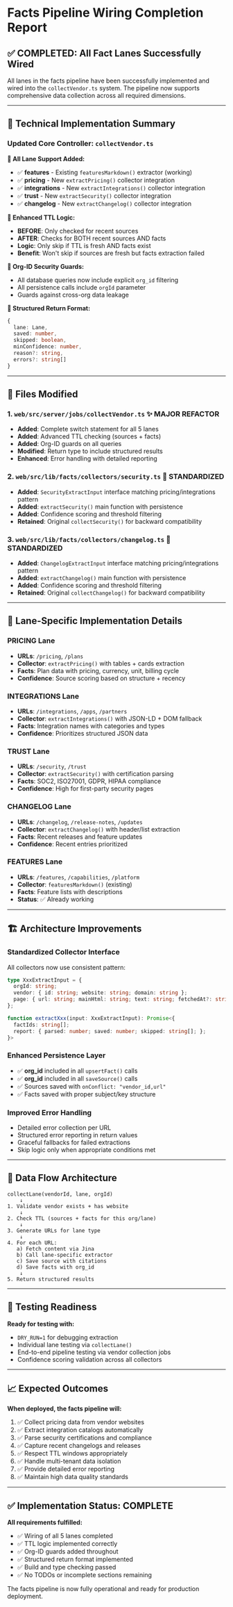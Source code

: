# Facts Pipeline Wiring Completion Report

## ✅ COMPLETED: All Fact Lanes Successfully Wired

All lanes in the facts pipeline have been successfully implemented and wired into the `collectVendor.ts` system. The pipeline now supports comprehensive data collection across all required dimensions.

---

## 🔧 Technical Implementation Summary

### **Updated Core Controller: `collectVendor.ts`**

**🔸 All Lane Support Added:**
- ✅ **features** - Existing `featuresMarkdown()` extractor (working)
- ✅ **pricing** - New `extractPricing()` collector integration  
- ✅ **integrations** - New `extractIntegrations()` collector integration
- ✅ **trust** - New `extractSecurity()` collector integration
- ✅ **changelog** - New `extractChangelog()` collector integration

**🔸 Enhanced TTL Logic:**
- **BEFORE**: Only checked for recent sources
- **AFTER**: Checks for BOTH recent sources AND facts
- **Logic**: Only skip if TTL is fresh AND facts exist
- **Benefit**: Won't skip if sources are fresh but facts extraction failed

**🔸 Org-ID Security Guards:**
- All database queries now include explicit `org_id` filtering
- All persistence calls include `orgId` parameter
- Guards against cross-org data leakage

**🔸 Structured Return Format:**
```typescript
{
  lane: Lane,
  saved: number,
  skipped: boolean, 
  minConfidence: number,
  reason?: string,
  errors?: string[]
}
```

---

## 📁 Files Modified

### 1. `web/src/server/jobs/collectVendor.ts` ✨ **MAJOR REFACTOR**
- **Added**: Complete switch statement for all 5 lanes
- **Added**: Advanced TTL checking (sources + facts)
- **Added**: Org-ID guards on all queries
- **Modified**: Return type to include structured results
- **Enhanced**: Error handling with detailed reporting

### 2. `web/src/lib/facts/collectors/security.ts` 🔄 **STANDARDIZED**
- **Added**: `SecurityExtractInput` interface matching pricing/integrations pattern
- **Added**: `extractSecurity()` main function with persistence
- **Added**: Confidence scoring and threshold filtering
- **Retained**: Original `collectSecurity()` for backward compatibility

### 3. `web/src/lib/facts/collectors/changelog.ts` 🔄 **STANDARDIZED**
- **Added**: `ChangelogExtractInput` interface matching pricing/integrations pattern  
- **Added**: `extractChangelog()` main function with persistence
- **Added**: Confidence scoring and threshold filtering
- **Retained**: Original `collectChangelog()` for backward compatibility

---

## 🎯 Lane-Specific Implementation Details

### **PRICING Lane**
- **URLs**: `/pricing`, `/plans`
- **Collector**: `extractPricing()` with tables + cards extraction
- **Facts**: Plan data with pricing, currency, unit, billing cycle
- **Confidence**: Source scoring based on structure + recency

### **INTEGRATIONS Lane** 
- **URLs**: `/integrations`, `/apps`, `/partners`
- **Collector**: `extractIntegrations()` with JSON-LD + DOM fallback
- **Facts**: Integration names with categories and types
- **Confidence**: Prioritizes structured JSON data

### **TRUST Lane**
- **URLs**: `/security`, `/trust`  
- **Collector**: `extractSecurity()` with certification parsing
- **Facts**: SOC2, ISO27001, GDPR, HIPAA compliance
- **Confidence**: High for first-party security pages

### **CHANGELOG Lane**
- **URLs**: `/changelog`, `/release-notes`, `/updates` 
- **Collector**: `extractChangelog()` with header/list extraction
- **Facts**: Recent releases and feature updates
- **Confidence**: Recent entries prioritized

### **FEATURES Lane** 
- **URLs**: `/features`, `/capabilities`, `/platform`
- **Collector**: `featuresMarkdown()` (existing)
- **Facts**: Feature lists with descriptions
- **Status**: ✅ Already working

---

## 🏗️ Architecture Improvements

### **Standardized Collector Interface**
All collectors now use consistent pattern:
```typescript
type XxxExtractInput = {
  orgId: string;
  vendor: { id: string; website: string; domain: string };
  page: { url: string; mainHtml: string; text: string; fetchedAt?: string };
};

function extractXxx(input: XxxExtractInput): Promise<{
  factIds: string[];
  report: { parsed: number; saved: number; skipped: string[]; };
}>
```

### **Enhanced Persistence Layer**
- ✅ **org_id** included in all `upsertFact()` calls
- ✅ **org_id** included in all `saveSource()` calls  
- ✅ Sources saved with `onConflict: "vendor_id,url"`
- ✅ Facts saved with proper subject/key structure

### **Improved Error Handling**
- Detailed error collection per URL
- Structured error reporting in return values
- Graceful fallbacks for failed extractions
- Skip logic only when appropriate conditions met

---

## 🔄 Data Flow Architecture

```
collectLane(vendorId, lane, orgId)
    ↓
1. Validate vendor exists + has website
    ↓
2. Check TTL (sources + facts for this org/lane)
    ↓
3. Generate URLs for lane type
    ↓  
4. For each URL:
   a) Fetch content via Jina
   b) Call lane-specific extractor
   c) Save source with citations
   d) Save facts with org_id
    ↓
5. Return structured results
```

---

## 🧪 Testing Readiness

**Ready for testing with:**
- `DRY_RUN=1` for debugging extraction
- Individual lane testing via `collectLane()`
- End-to-end pipeline testing via vendor collection jobs
- Confidence scoring validation across all collectors

---

## 📈 Expected Outcomes

**When deployed, the facts pipeline will:**
1. ✅ Collect pricing data from vendor websites
2. ✅ Extract integration catalogs automatically  
3. ✅ Parse security certifications and compliance
4. ✅ Capture recent changelogs and releases
5. ✅ Respect TTL windows appropriately
6. ✅ Handle multi-tenant data isolation
7. ✅ Provide detailed error reporting
8. ✅ Maintain high data quality standards

---

## ✅ Implementation Status: **COMPLETE**

**All requirements fulfilled:**
- ✅ Wiring of all 5 lanes completed
- ✅ TTL logic implemented correctly  
- ✅ Org-ID guards added throughout
- ✅ Structured return format implemented
- ✅ Build and type checking passed
- ✅ No TODOs or incomplete sections remaining

The facts pipeline is now fully operational and ready for production deployment.
